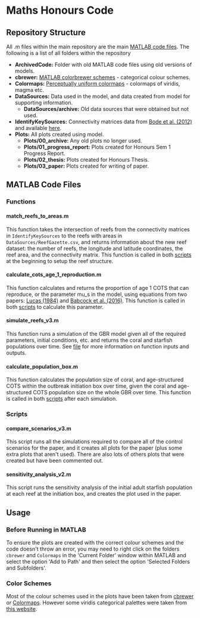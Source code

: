 # Maths Honours Code

## Repository Structure
All .m files within the main repository are the main [MATLAB code files](https://github.com/KanuAgarwal/MathsHonoursCode#matlab-code-files). The following is a list of all folders within the repository

- **ArchivedCode:** Folder with old MATLAB code files using old versions of models.
- **cbrewer:** [MATLAB colorbrewer schemes](https://au.mathworks.com/matlabcentral/fileexchange/34087-cbrewer-colorbrewer-schemes-for-matlab) - categorical colour schemes.
- **Colormaps:** [Perceptually uniform colormaps](https://au.mathworks.com/matlabcentral/fileexchange/51986-perceptually-uniform-colormaps) - colormaps of viridis, magma etc. 
- **DataSources:** Data used in the model, and data created from model for supporting information.
	- **DataSources/archive:** Old data sources that were obtained but not used.
- **IdentifyKeySources:** Connectivity matrices data from [Bode et al. (2012)](https://www.int-res.com/abstracts/meps/v466/p155-166) and available [here](https://github.com/MikeBode/IdentifyKeySources).
- **Plots:** All plots created using model.
	- **Plots/00_archive:** Any old plots no longer used.
	- **Plots/01_progress_report:** Plots created for Honours Sem 1 Progress Report.
	- **Plots/02_thesis:** Plots created for Honours Thesis.
	- **Plots/03_paper:** Plots created for writing of paper.

## MATLAB Code Files

### Functions
#### match_reefs_to_areas.m
This function takes the intersection of reefs from the connectivity matrices in `IdentifyKeySources` to the reefs with areas in `DataSources/ReefGazette.csv`, and returns information about the new reef dataset: the number of reefs, the longitude and latitude coordinates, the reef area, and the connectivity matrix. This function is called in both [scripts](https://github.com/KanuAgarwal/MathsHonoursCode#scripts) at the beginning to setup the reef structure.

#### calculate_cots_age_1_reproduction.m
This function calculates and returns the proportion of age 1 COTS that can reproduce, or the parameter mu_s in the model, using equations from two papers: [Lucas (1984)](https://www.sciencedirect.com/science/article/abs/pii/0022098184902144) and [Babcock et al. (2016)](https://link.springer.com/article/10.1007/s00227-016-3009-5). This function is called in both [scripts](https://github.com/KanuAgarwal/MathsHonoursCode#scripts) to calculate this parameter.

#### simulate_reefs_v3.m
This function runs a simulation of the GBR model given all of the required parameters, initial conditions, etc. and returns the coral and starfish populations over time. See [file](https://github.com/KanuAgarwal/MathsHonoursCode/blob/main/simulate_reefs_v3.m) for more information on function inputs and outputs. 

#### calculate_population_box.m
This function calculates the population size of coral, and age-structured COTS within the outbreak initiation box over time, given the coral and age-structured COTS population size on the whole GBR over time. This function is called in both [scripts](https://github.com/KanuAgarwal/MathsHonoursCode#scripts) after each simulation.

### Scripts

#### compare_scenarios_v3.m
This script runs all the simulations required to compare all of the control scenarios for the paper, and it creates all plots for the paper (plus some extra plots that aren't used). There are also lots of others plots that were created but have been commented out.

#### sensitivity_analysis_v2.m
This script runs the sensitivity analysis of the initial adult starfish population at each reef at the initiation box, and creates the plot used in the paper. 

## Usage
### Before Running in MATLAB
To ensure the plots are created with the correct colour schemes and the code doesn't throw an error, you may need to right click on the folders `cbrewer` and `Colormaps` in the 'Current Folder' window within MATLAB and select the option 'Add to Path' and then select the option 'Selected Folders and Subfolders'.

### Color Schemes
Most of the colour schemes used in the plots have been taken from [cbrewer](https://au.mathworks.com/matlabcentral/fileexchange/34087-cbrewer-colorbrewer-schemes-for-matlab) or [Colormaps](https://au.mathworks.com/matlabcentral/fileexchange/51986-perceptually-uniform-colormaps). However some viridis categorical palettes were taken from [this website](https://waldyrious.net/viridis-palette-generator/).
